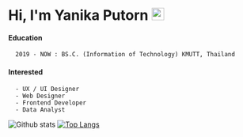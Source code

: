 # Hi, I'm Yanika Putorn <img src="https://media.giphy.com/media/hvRJCLFzcasrR4ia7z/giphy.gif" width="25px">

<!-- font: centurygothic -->
#### Education 
      2019 - NOW : BS.C. (Information of Technology) KMUTT, Thailand
#### Interested
      - UX / UI Designer
      - Web Designer
      - Frontend Developer
      - Data Analyst
      

![Github stats](https://github-readme-stats.vercel.app/api?username=Yanika44&show_icons=true&count_private=true&theme=prussian)
[![Top Langs](https://github-readme-stats.vercel.app/api/top-langs/?username=Yanika44&layout=compact&theme=prussian)](https://github.com/anuraghazra/github-readme-stats)




